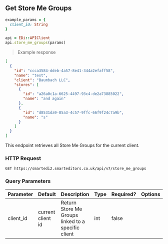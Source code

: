 ## Get Store Me Groups

```ruby
example_params = {
  client_id: String
}

api = EDi::APIClient
api.store_me_groups(params)
```

> Example response

```json
[
  {
    "id": "ccca3584-ddeb-4a57-8e41-344a2efaff58",
    "name": "test",
    "client": "Baumbach LLC",
    "stores": [
      {
        "id": "a26a0c1a-6625-4497-93c4-de2a73885022",
        "name": "and again"
      },
      {
        "id": "d8531da9-85a3-4c57-9ffc-66f9f24c7a9b",
        "name": "s"
      }
    ]
  }
]
```

This endpoint retrieves all Store Me Groups for the current client.

### HTTP Request

`GET https://smartedi2.smarteditors.co.uk/api/v7/store_me_groups`

### Query Parameters

Parameter | Default | Description | Type | Required? | Options
--------- | ------- | ----------- | ---- | -------- | -------
client_id | current client id | Return Store Me Groups linked to a specific client | int | false